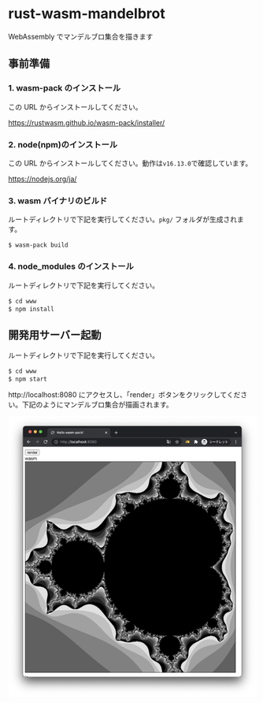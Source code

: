 # rust-wasm-mandelbrot

WebAssembly でマンデルブロ集合を描きます

## 事前準備

### 1. wasm-pack のインストール

この URL からインストールしてください。

https://rustwasm.github.io/wasm-pack/installer/

### 2. node(npm)のインストール

この URL からインストールしてください。動作は`v16.13.0`で確認しています。

https://nodejs.org/ja/

### 3. wasm バイナリのビルド

ルートディレクトリで下記を実行してください。`pkg/` フォルダが生成されます。

```console
$ wasm-pack build
```

### 4. node_modules のインストール

ルートディレクトリで下記を実行してください。

```console
$ cd www
$ npm install
```

## 開発用サーバー起動

ルートディレクトリで下記を実行してください。

```console
$ cd www
$ npm start
```

http://localhost:8080 にアクセスし、「render」ボタンをクリックしてください。下記のようにマンデルブロ集合が描画されます。

![スクリーンショット](screenshot.png)
